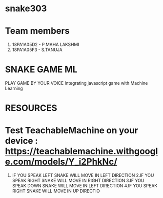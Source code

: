 # snake303
# Team members
1.  18PA1A05D2 - P.MAHA LAKSHMI
2.  18PA1A05F3 - S.TANUJA
# SNAKE GAME ML
 PLAY GAME BY YOUR VOICE
 Integrating javascript game with Machine Learning
# RESOURCES
# Test TeachableMachine on your device : https://teachablemachine.withgoogle.com/models/Y_i2PhkNc/
1. IF YOU SPEAK LEFT SNAKE WILL MOVE IN LEFT DIRECTION
2.IF YOU SPEAK RIGHT SNAKE WILL MOVE IN RIGHT DIRECTION
3.IF YOU SPEAK DOWN SNAKE WILL MOVE IN LEFT DIRECTION 
4.IF YOU SPEAK RIGHT SNAKE WILL MOVE IN UP DIRECTIO
